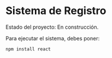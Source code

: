 <h1>Sistema de Registro</h1>

Estado del proyecto: En construcción.

Para ejecutar el sistema, debes poner:

```npm install react ```
